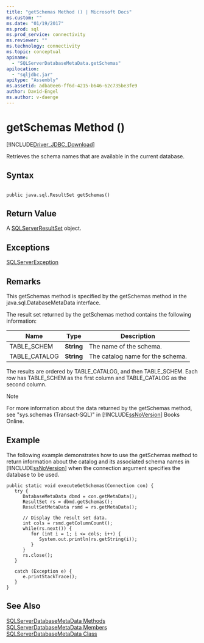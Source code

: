 ```yaml
---
title: "getSchemas Method () | Microsoft Docs"
ms.custom: ""
ms.date: "01/19/2017"
ms.prod: sql
ms.prod_service: connectivity
ms.reviewer: ""
ms.technology: connectivity
ms.topic: conceptual
apiname: 
  - "SQLServerDatabaseMetaData.getSchemas"
apilocation: 
  - "sqljdbc.jar"
apitype: "Assembly"
ms.assetid: adba0ee6-ff6d-4215-b646-62c735be3fe9
author: David-Engel
ms.author: v-daenge
---
```

# getSchemas Method ()
[!INCLUDE[Driver_JDBC_Download](../../../includes/driver_jdbc_download.md)]

  Retrieves the schema names that are available in the current database.  
  
## Syntax  
  
```  
  
public java.sql.ResultSet getSchemas()  
```  
  
## Return Value  
 A [SQLServerResultSet](../../../connect/jdbc/reference/sqlserverresultset-class.md) object.  
  
## Exceptions  
 [SQLServerException](../../../connect/jdbc/reference/sqlserverexception-class.md)  
  
## Remarks  
 This getSchemas method is specified by the getSchemas method in the java.sql.DatabaseMetaData interface.  
  
 The result set returned by the getSchemas method contains the following information:  
  
|Name|Type|Description|  
|----------|----------|-----------------|  
|TABLE_SCHEM|**String**|The name of the schema.|  
|TABLE_CATALOG|**String**|The catalog name for the schema.|  
  
 The results are ordered by TABLE_CATALOG, and then TABLE_SCHEM. Each row has TABLE_SCHEM as the first column and TABLE_CATALOG as the second column.  
  
> [!NOTE]  
>  For more information about the data returned by the getSchemas method, see "sys.schemas (Transact-SQL)" in [!INCLUDE[ssNoVersion](../../../includes/ssnoversion-md.md)] Books Online.  
  
## Example  
 The following example demonstrates how to use the getSchemas method to return information about the catalog and its associated schema names in [!INCLUDE[ssNoVersion](../../../includes/ssnoversion-md.md)] when the connection argument specifies the database to be used.  
  
```  
public static void executeGetSchemas(Connection con) {  
   try {  
      DatabaseMetaData dbmd = con.getMetaData();  
      ResultSet rs = dbmd.getSchemas();  
      ResultSetMetaData rsmd = rs.getMetaData();  
  
      // Display the result set data.  
      int cols = rsmd.getColumnCount();  
      while(rs.next()) {  
         for (int i = 1; i <= cols; i++) {  
            System.out.println(rs.getString(i));  
         }  
      }  
      rs.close();  
   }   
  
   catch (Exception e) {  
      e.printStackTrace();  
   }  
}  
```  
  
## See Also  
 [SQLServerDatabaseMetaData Methods](../../../connect/jdbc/reference/sqlserverdatabasemetadata-methods.md)   
 [SQLServerDatabaseMetaData Members](../../../connect/jdbc/reference/sqlserverdatabasemetadata-members.md)   
 [SQLServerDatabaseMetaData Class](../../../connect/jdbc/reference/sqlserverdatabasemetadata-class.md)  
  
  
